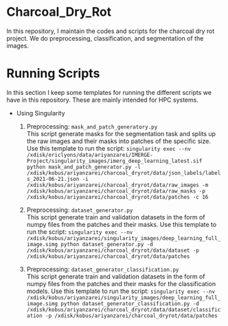 # Charcoal_Dry_Rot
In this repository, I maintain the codes and scripts for the charcoal dry rot project. We do preprocessing, classification, and segmentation of the images.

# Running Scripts
In this section I keep some templates for running the different scripts we have in this repository. These are mainly intended for HPC systems.

* Using Singularity

    1. Preprocessing: ```mask_and_patch_generatory.py```\
    This script generate masks for the segmentation task and splits up the raw images and their masks into patches of the specific size. Use this template to run the script:
    ```singularity exec --nv /xdisk/ericlyons/data/ariyanzarei/IMERGE-Project/singularity_images/imerg_deep_learning_latest.sif python mask_and_patch_generator.py -l /xdisk/kobus/ariyanzarei/charcoal_dryrot/data/json_labels/labels_2021-06-21.json -i /xdisk/kobus/ariyanzarei/charcoal_dryrot/data/raw_images -m /xdisk/kobus/ariyanzarei/charcoal_dryrot/data/raw_masks -p /xdisk/kobus/ariyanzarei/charcoal_dryrot/data/patches -c 16```

    2. Preprocessing: ```dataset_generator.py```\
    This script generate train and validation datasets in the form of numpy files from the patches and their masks. Use this template to run the script:
    ```singularity exec --nv /xdisk/kobus/ariyanzarei/singularity_images/deep_learning_full_image.simg python dataset_generator.py -d /xdisk/kobus/ariyanzarei/charcoal_dryrot/data/dataset -p /xdisk/kobus/ariyanzarei/charcoal_dryrot/data/patches```

    3. Preprocessing: ```dataset_generator_classification.py```\
    This script generate train and validation datasets in the form of numpy files from the patches and their masks for the classification models. Use this template to run the script:
    ```singularity exec --nv /xdisk/kobus/ariyanzarei/singularity_images/deep_learning_full_image.simg python dataset_generator_classification.py -d /xdisk/kobus/ariyanzarei/charcoal_dryrot/data/dataset/classification -p /xdisk/kobus/ariyanzarei/charcoal_dryrot/data/patches```
